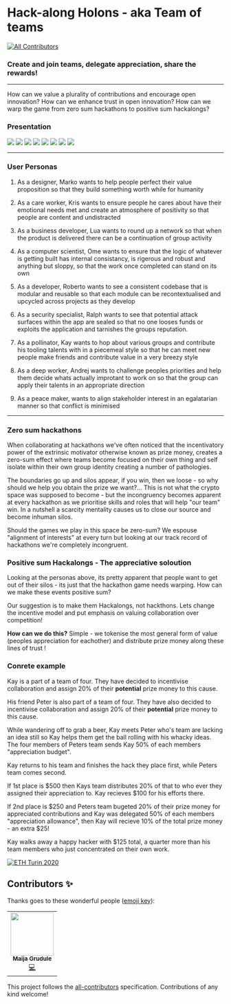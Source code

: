 # Hack-along Holons - aka Team of teams
<!-- ALL-CONTRIBUTORS-BADGE:START - Do not remove or modify this section -->
[![All Contributors](https://img.shields.io/badge/all_contributors-1-orange.svg?style=flat-square)](#contributors-)
<!-- ALL-CONTRIBUTORS-BADGE:END -->

### Create and join teams, delegate appreciation, share the rewards!
--------

How can we value a plurality of contributions and encourage open innovation?
How can we enhance trust in open innovation?
How can we warp the game from zero sum hackathons to positive sum hackalongs?

### Presentation
![](images/presie4.png)
![](images/frontend.jpg)
![](images/presie5.png)
![](images/presie6.png)
![](images/presie7.png)
![](images/presie8.png)
![](images/presie9.png)
![](images/presie10.png)

--------
### User Personas

1) As a designer, Marko wants to help people perfect their value proposition so that they build something worth while for humanity

2) As a care worker, Kris wants to ensure people he cares about have their emotional needs met and create an atmosphere of positivity so that people are content and undistracted

3) As a business developer, Lua wants to round up a network so that when the product is delivered there can be a continuation of group activity

4) As a computer scientist, Ome wants to ensure that the logic of whatever is getting built has internal consistancy, is rigerous and robust and anything but sloppy, so that the work once completed can stand on its own

5) As a developer, Roberto wants to see a consistent codebase that is modular and reusable so that each module can be recontextualised and upcycled across projects as they develop

6) As a security specialist, Ralph wants to see that potential attack surfaces within the app are sealed so that no one looses funds or exploits the application and tarnishes the groups reputation.

7) As a pollinator, Kay wants to hop about various groups and contribute his tooling talents with in a piecemeal style so that he can meet new people make friends and contribute value in a very breezy style

8) As a deep worker, Andrej wants to challenge peoples priorities and help them decide whats actually improtant to work on so that the group can apply their talents in an appropriate direction

9) As a peace maker, wants to align stakeholder interest in an egalatarian manner so that conflict is minimised

----------

### Zero sum hackathons

When collaborating at hackathons we've often noticed that the incentivatory power of the extrinsic motivator otherwise known as prize money, creates a zero-sum effect where teams become focused on their own thing and self isolate within their own group identity creating a number of pathologies.

The boundaries go up and silos appear, if you win, then we loose - so why should we help you obtain the prize we want?... This is not what the crypto space was supposed to become - but the incongruency becomes apparent at every hackathon as we prioritise skills and roles that will help "our team" win. In a nutshell a scarcity mentality causes us to close our source and become inhuman silos.

Should the games we play in this space be zero-sum? We espouse "alignment of interests" at every turn but looking at our track record of hackathons we're completely incongruent.

### Positive sum Hackalongs - The appreciative soloution
Looking at the personas above, its pretty apparent that people want to get out of their silos - its just that the hackathon game needs warping. How can we make these events positive sum?

Our suggestion is to make them Hackalongs, not hackthons. Lets change the incentive model and put emphasis on valuing collaboration over competition!

**How can we do this?** Simple - we tokenise the most general form of value (peoples appreciation for eachother) and distribute prize money along these lines of trust !

### Conrete example
Kay is a part of a team of four. They have decided to incentivise collaboration and assign 20% of their **potential** prize money to this cause.

His friend Peter is also part of a team of four. They have also decided to incentivise collaboration and assign 20% of their **potential** prize money to this cause.

While wandering off to grab a beer, Kay meets Peter who's team are lacking an idea still so Kay helps them get the ball rolling with his whacky ideas. The four members of Peters team sends Kay 50% of each members "appreciation budget".

Kay returns to his team and finishes the hack they place first, while Peters team comes second.

If 1st place is $500 then Kays team distributes 20% of that to who ever they assigned their appreciation to. Kay recieves $100 for his efforts there.

If 2nd place is $250 and Peters team bugeted 20% of their prize money for appreciated contributions and Kay was delegated 50% of each members "appreciation allowance", then Kay will recieve 10% of the total prize money - an extra $25!

Kay walks away a happy hacker with $125 total, a quarter more than his team members who just concentrated on their own work.

[![ETH Turin 2020](https://img.shields.io/badge/%CE%9E-ETH%20Turin%202020-F64060.svg)](https://ethturin.com)

## Contributors ✨

Thanks goes to these wonderful people ([emoji key](https://allcontributors.org/docs/en/emoji-key)):

<!-- ALL-CONTRIBUTORS-LIST:START - Do not remove or modify this section -->
<!-- prettier-ignore-start -->
<!-- markdownlint-disable -->
<table>
  <tr>
    <td align="center"><a href="http://maijagrudule.com/"><img src="https://avatars2.githubusercontent.com/u/34912439?v=4" width="100px;" alt=""/><br /><sub><b>Maija Grudule</b></sub></a><br /><a href="https://github.com/hack-along/hack-along-holons/commits?author=MGrudule" title="Code">💻</a></td>
  </tr>
</table>

<!-- markdownlint-enable -->
<!-- prettier-ignore-end -->
<!-- ALL-CONTRIBUTORS-LIST:END -->

This project follows the [all-contributors](https://github.com/all-contributors/all-contributors) specification. Contributions of any kind welcome!